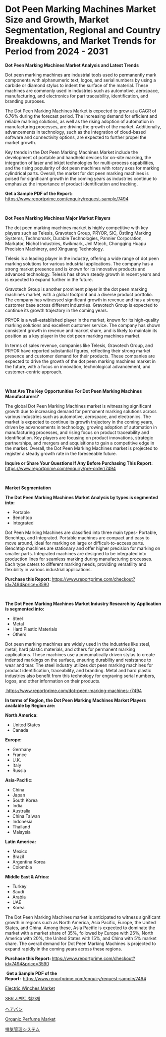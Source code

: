 <p><h1>Dot Peen Marking Machines Market Size and Growth, Market Segmentation, Regional and Country Breakdowns, and Market Trends for Period from 2024 -  2031</h1></p><p><strong>Dot Peen Marking Machines Market Analysis and Latest Trends</strong></p>
<p><p>Dot peen marking machines are industrial tools used to permanently mark components with alphanumeric text, logos, and serial numbers by using a carbide or diamond stylus to indent the surface of the material. These machines are commonly used in industries such as automotive, aerospace, manufacturing, and electronics for part traceability, identification, and branding purposes.</p><p>The Dot Peen Marking Machines Market is expected to grow at a CAGR of 6.76% during the forecast period. The increasing demand for efficient and reliable marking solutions, as well as the rising adoption of automation in manufacturing processes, are driving the growth of the market. Additionally, advancements in technology, such as the integration of cloud-based software and connectivity options, are expected to further propel the market growth.</p><p>Key trends in the Dot Peen Marking Machines Market include the development of portable and handheld devices for on-site marking, the integration of laser and inkjet technologies for multi-process capabilities, and the rising popularity of dot peen machines with rotary axes for marking cylindrical parts. Overall, the market for dot peen marking machines is poised for significant growth in the coming years as industries continue to emphasize the importance of product identification and tracking.</p></p>
<p><strong>Get a Sample PDF of the Report:&nbsp;</strong> <a href="https://www.reportprime.com/enquiry/request-sample/7494">https://www.reportprime.com/enquiry/request-sample/7494</a></p>
<p>&nbsp;</p>
<p><strong>Dot Peen Marking Machines Major Market Players</strong></p>
<p><p>The dot peen marking machines market is highly competitive with key players such as Telesis, Gravotech Group, PRYOR, SIC, Östling Marking Systems, Technomark, Durable Technologies, Pannier Corporation, Markator, Nichol Industries, Kwikmark, Jeil Mtech, Chongqing Huapu Precision Machinery, and Xinguang Technology.</p><p>Telesis is a leading player in the industry, offering a wide range of dot peen marking solutions for various industrial applications. The company has a strong market presence and is known for its innovative products and advanced technology. Telesis has shown steady growth in recent years and is expected to expand further in the future.</p><p>Gravotech Group is another prominent player in the dot peen marking machines market, with a global footprint and a diverse product portfolio. The company has witnessed significant growth in revenue and has a strong customer base across different industries. Gravotech Group is expected to continue its growth trajectory in the coming years.</p><p>PRYOR is a well-established player in the market, known for its high-quality marking solutions and excellent customer service. The company has shown consistent growth in revenue and market share, and is likely to maintain its position as a key player in the dot peen marking machines market.</p><p>In terms of sales revenue, companies like Telesis, Gravotech Group, and PRYOR have reported substantial figures, reflecting their strong market presence and customer demand for their products. These companies are expected to drive the growth of the dot peen marking machines market in the future, with a focus on innovation, technological advancement, and customer-centric approach.</p></p>
<p>&nbsp;</p>
<p><strong>What Are The Key Opportunities For Dot Peen Marking Machines Manufacturers?</strong></p>
<p><p>The global Dot Peen Marking Machines market is witnessing significant growth due to increasing demand for permanent marking solutions across various industries such as automotive, aerospace, and electronics. The market is expected to continue its growth trajectory in the coming years, driven by advancements in technology, growing adoption of automation in manufacturing processes, and rising focus on product traceability and identification. Key players are focusing on product innovations, strategic partnerships, and mergers and acquisitions to gain a competitive edge in the market. Overall, the Dot Peen Marking Machines market is projected to register a steady growth rate in the foreseeable future.</p></p>
<p><strong>Inquire or Share Your Questions If Any Before Purchasing This Report:</strong> <a href="https://www.reportprime.com/enquiry/pre-order/7494">https://www.reportprime.com/enquiry/pre-order/7494</a></p>
<p>&nbsp;</p>
<p><strong>Market Segmentation</strong></p>
<p><strong>The Dot Peen Marking Machines Market Analysis by types is segmented into:</strong></p>
<p><ul><li>Portable</li><li>Benchtop</li><li>Integrated</li></ul></p>
<p><p>Dot Peen Marking Machines are classified into three main types- Portable, Benchtop, and Integrated. Portable machines are compact and easy to move around, ideal for marking on large or difficult-to-access parts. Benchtop machines are stationary and offer higher precision for marking on smaller parts. Integrated machines are designed to be integrated into production lines for seamless marking during manufacturing processes. Each type caters to different marking needs, providing versatility and flexibility in various industrial applications.</p></p>
<p><strong>Purchase this Report:&nbsp;</strong><a href="https://www.reportprime.com/checkout?id=7494&price=3590">https://www.reportprime.com/checkout?id=7494&price=3590</a></p>
<p>&nbsp;</p>
<p><strong>The Dot Peen Marking Machines Market Industry Research by Application is segmented into:</strong></p>
<p><ul><li>Steel</li><li>Metal</li><li>Hard Plastic Materials</li><li>Others</li></ul></p>
<p><p>Dot peen marking machines are widely used in the industries like steel, metal, hard plastic materials, and others for permanent marking applications. These machines use a pneumatically driven stylus to create indented markings on the surface, ensuring durability and resistance to wear and tear. The steel industry utilizes dot peen marking machines for product identification, traceability, and branding. Metal and hard plastic industries also benefit from this technology for engraving serial numbers, logos, and other information on their products.</p></p>
<p><a href="https://www.reportprime.com/dot-peen-marking-machines-r7494">&nbsp;https://www.reportprime.com/dot-peen-marking-machines-r7494</a></p>
<p><strong>In terms of Region, the Dot Peen Marking Machines Market Players available by Region are:</strong></p>
<p>
    <p> <strong> North America: </strong>
        <ul>
            <li>United States</li>
            <li>Canada</li>
        </ul>
        </p> 
    <p> <strong> Europe: </strong>
        <ul>
            <li>Germany</li>
            <li>France</li>
            <li>U.K.</li>
            <li>Italy</li>
            <li>Russia</li>
        </ul>
        </p> 
    <p> <strong> Asia-Pacific: </strong>
        <ul>
            <li>China</li>
            <li>Japan</li>
            <li>South Korea</li>
            <li>India</li>
            <li>Australia</li>
            <li>China Taiwan</li>
            <li>Indonesia</li>
            <li>Thailand</li>
            <li>Malaysia</li>
        </ul>
        </p> 
    <p> <strong> Latin America: </strong>
        <ul>
            <li>Mexico</li>
            <li>Brazil</li>
            <li>Argentina Korea</li>
            <li>Colombia</li>
        </ul>
        </p> 
    <p> <strong> Middle East & Africa: </strong>
        <ul>
            <li>Turkey</li>
            <li>Saudi</li>
            <li>Arabia</li>
            <li>UAE</li>
            <li>Korea</li>
        </ul>
    </p>
    </p>
<p><p>The Dot Peen Marking Machines market is anticipated to witness significant growth in regions such as North America, Asia Pacific, Europe, the United States, and China. Among these, Asia Pacific is expected to dominate the market with a market share of 35%, followed by Europe with 25%, North America with 20%, the United States with 15%, and China with 5% market share. The overall demand for Dot Peen Marking Machines is projected to expand rapidly in the coming years across these regions.</p></p>
<p><strong>Purchase this Report: </strong><a href="https://www.reportprime.com/checkout?id=7494&price=3590">https://www.reportprime.com/checkout?id=7494&price=3590</a></p>
<p>&nbsp;<strong>Get a Sample PDF of the Report:&nbsp;&nbsp;</strong><a href="https://www.reportprime.com/enquiry/request-sample/7494">https://www.reportprime.com/enquiry/request-sample/7494</a></p>
<p><strong></strong></p>
<p><p><a href="https://github.com/shotows/Market-Research-Report-List-2/blob/main/electric-winches-market.md">Electric Winches Market</a></p><p><a href="https://medium.com/@autumnberge/sbr-%EC%8B%9C%EB%A9%98%ED%8A%B8-%EC%B2%A8%EA%B0%80%EC%A0%9C-%EC%8B%9C%EC%9E%A5-%EB%B3%B4%EA%B3%A0%EC%84%9C%EB%8A%94-%EC%9D%B4-%EC%8B%9C%EC%9E%A5%EC%9D%98-%EC%B5%9C%EC%8B%A0-%ED%8A%B8%EB%A0%8C%EB%93%9C%EC%99%80-%EC%84%B1%EC%9E%A5-%EA%B8%B0%ED%9A%8C%EB%A5%BC-%EB%B0%9D%ED%9E%99%EB%8B%88%EB%8B%A4-03b9d395798a">SBR 시멘트 첨가제</a></p><p><a href="https://medium.com/@nicolasrown5/%E3%83%98%E3%82%A2%E3%83%90%E3%83%B3%E5%B8%82%E5%A0%B4%E3%82%B7%E3%82%A7%E3%82%A2%E3%81%AE%E9%80%B2%E5%8C%96%E3%81%A8%E5%B8%82%E5%A0%B4%E6%88%90%E9%95%B7%E3%83%88%E3%83%AC%E3%83%B3%E3%83%89204%E5%B9%B4-2031%E5%B9%B4-fdc2c8658520">ヘアバン</a></p><p><a href="https://www.linkedin.com/pulse/organic-perfume-market-offer-valuable-insights-size-share-trends-gc2sf?trackingId=ipL7inhs7xUUVoPKwEToiQ%3D%3D">Organic Perfume Market</a></p><p><a href="https://medium.com/@lorrainethompson10/%E6%8E%92%E6%B0%97%E7%AE%A1%E7%90%86%E3%82%B7%E3%82%B9%E3%83%86%E3%83%A0%E5%B8%82%E5%A0%B4%E3%81%AF-%E5%B8%82%E5%A0%B4%E3%82%B7%E3%82%A7%E3%82%A2-%E5%B8%82%E5%A0%B4%E5%8B%95%E5%90%91-%E3%81%8A%E3%82%88%E3%81%B3%E5%B8%82%E5%A0%B4%E6%88%90%E9%95%B7%E3%81%AB%E9%96%A2%E3%81%99%E3%82%8B%E6%83%85%E5%A0%B1%E3%82%92%E6%8F%90%E4%BE%9B%E3%81%97%E3%81%BE%E3%81%99-a1523c762a49">排気管理システム</a></p></p>